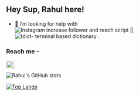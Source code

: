 ## Hey Sup, Rahul here!

 
- 🤔 I’m looking for help with ![Instagram increase follower and reach script](https://github.com/rahulnegi20/INCREASE-FOLLOWERS-OF-INSTAGRAM-ORGANICALLY-WITH-THIS-SCRIPT-)  ||  ![tdict- terminal based dictionary](https://github.com/rahulnegi20/tdict) .

### Reach me - 
<img align="left" alt="Rahul | LinkedIn" width="22px" src="https://cdn.jsdelivr.net/npm/simple-icons@v5/icons/linkedin.svg" href="https://www.linkedin.com/in/rahul-negi-57b70a145"/> <br>






![Rahul's GitHub stats](https://github-readme-stats.vercel.app/api?username=rahulnegi20&show_icons=true&theme=tokyonight)

[![Top Langs](https://github-readme-stats.vercel.app/api/top-langs/?username=rahulnegi20&layout=compact&langs_count=6&exclude_repo=what-i-learned-in-ml,The-Spark-Foundation-Task-Data-Science-)](https://github.com/anuraghazra/github-readme-stats)
